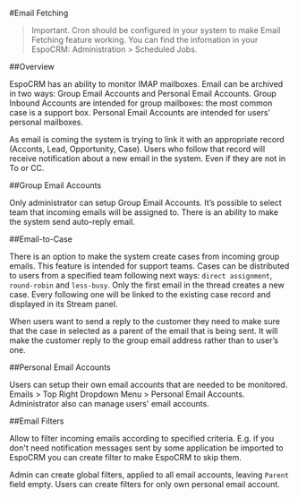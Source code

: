 #Email Fetching


>Important. Cron should be configured in your system to make Email Fetching feature working. You can find the infornation in your EspoCRM: Administration > Scheduled Jobs.


##Overview

EspoCRM has an ability to monitor IMAP mailboxes. Email can be archived in two ways: Group Email Accounts and Personal Email Accounts. Group Inbound Accounts are intended for group mailboxes: the most common case is a support box. Personal Email Accounts are intended for users’ personal mailboxes.

As email is coming the system is trying to link it with an appropriate record (Acconts, Lead, Opportunity, Case). Users who follow that record will receive notification about a new email in the system. Even if they are not in To or CC.

##Group Email Accounts

Only administrator can setup Group Email Accounts. It’s possible to select team that incoming emails will be assigned to. There is an ability to make the system send auto-reply email.

##Email-to-Case

There is an option to make the system create cases from incoming group emails. 
This feature is intended for support teams. 
Cases can be distributed to users from a specified team following next ways: 
`direct assignment`, `round-robin` and `less-busy`. 
Only the first email in the thread creates a new case. 
Every following one will be linked to the existing case record and displayed in its Stream panel.

When users want to send a reply to the customer they need to make sure that the case in selected as a parent of the email that is being sent. It will make the customer reply to the group email address rather than to user’s one.

##Personal Email Accounts

Users can setup their own email accounts that are needed to be monitored. Emails > Top Right Dropdown Menu > Personal Email Accounts. Administrator also can manage users' email accounts.

##Email Filters

Allow to filter incoming emails according to specified criteria. E.g. if you don't need notification messages sent by some application be imported to EspoCRM you can create filter to make EspoCRM to skip them.

Admin can create global filters, applied to all email accounts, leaving `Parent` field empty. Users can create filters for only own personal email account.
